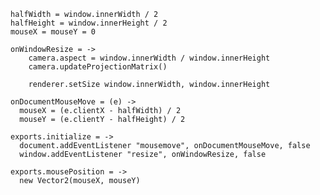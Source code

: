     halfWidth = window.innerWidth / 2
    halfHeight = window.innerHeight / 2
    mouseX = mouseY = 0

    onWindowResize = ->
    	camera.aspect = window.innerWidth / window.innerHeight
    	camera.updateProjectionMatrix()

    	renderer.setSize window.innerWidth, window.innerHeight

    onDocumentMouseMove = (e) ->
      mouseX = (e.clientX - halfWidth) / 2
      mouseY = (e.clientY - halfHeight) / 2
      
    exports.initialize = ->
      document.addEventListener "mousemove", onDocumentMouseMove, false
      window.addEventListener "resize", onWindowResize, false
        
    exports.mousePosition = ->
      new Vector2(mouseX, mouseY)